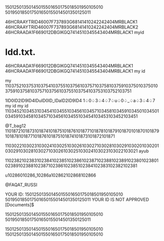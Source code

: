 
15012501350145015501650175018501950105010
501950185017501650155014501350125011



46HCRAAYTRID46007F737893G68141410242242404MRBLACK1
46HCRAAYTRID46007F737893G68141410242242404MRBLACK2
46HCRAADA1F669012DBGIKGQ7414510345543404MRBLACK1 myid
# Idd.txt.
46HCRAADA1F669012DBGIKGQ7414510345543404MRBLACK1
46HCRAADA1F669012DBGIKGQ7414510345543404MRBLACK1 my id
 
my 
1103752103753103754103755103756103757103758103759103750103750103759103758103757103756103755103754103753103752103751

1ID0ID2ID9ID4IDuID0ID_IDaID2ID9ID4
1♤0♤3♤4♤7♤u♤0♤_♤a♤3♤4♤7 my id
my id
1103452103453103454103455103456103457103458103459103450103450103459103458103457103456103455103454103453103452103451


@T_bag12
1101872101873101874101875101876101877101878101879101870101870101879101878101877101876101875101874101873101872101871




1103022103023103024103025103026103027103028103029103020103020103029103028103027103026103025103024103023103022103021
ayub 



1102382102383102384102385102386102387102388102389102380102380102389102388102387102386102385102384102383102382102381



u10286010286_10286a102862102868102866



@FAQAT_RUSSI

YOUR ID: 15012501350145015501650175018501950105010
501950185017501650155014501350125011
 YOUR ID IS NOT APPROVED
[Documents]$


15012501350145015501650175018501950105010
501950185017501650155014501350125011


 15012501350145015501650175018501950105010
 15012501350145015501650175018501950105010

